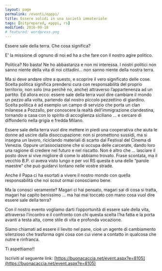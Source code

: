 ```yaml
---
layout: page
permalink: /eventi/epppi/
title: Essere solidi in una società immateriale
tags: [bitprepared, epppi, rs]
modified: 2016-09-18
# featured: wordpress.png
---
```


Essere sale della terra. Che cosa significa? 

E’ la missione di ognuno di noi ed ha a che fare con il nostro agire politico. 

Politica? No basta! Ne ho abbastanza e non mi interessa. I nostri politici non sanno niente della vita di noi cittadini… non sanno niente della nostra terra. 

Ma si deve andare oltre a questo, e scoprire il vero significato delle cose. Scelta politica significa prendersi cura con responsabilità del proprio territorio, non solo (ma perché no, anche) attraverso l’appartenenza ad un partito. Ed allora ecco: essere sale della terra vuol dire cambiare il mondo un pezzo alla volta, partendo dal nostro piccolo pezzettino di giardino. 
Scelta politica è ad esempio un campo di servizio che porta un clan milanese a  Pozzallo, per conoscere la realtà dell’immigrazione clandestina, tornando a casa con lo spirito di accoglienza siciliano … e cercare di diffonderlo nella grigia e fredda Milano. 

Essere sale della terra vuol dire mettere in piedi una cooperativa che aiuta le donne ad uscire dalla disoccupazione: non si promettono sussidi, ma si insegna un lavoro, riciclando materiali di scarto dal Festival del Cinema di Venezia. Oppure un’associazione che si occupa delle carcerate, dando loro una ragione di credere nel futuro e nel riscatto. Non è altro che … lasciare il posto dove si vive migliore di come lo abbiamo trovato. Frase scontata, ma il vecchio B.P. ci aveva visto lungo e per voi RS questa è una delle “parole maestre” che può guidarvi lontano nelle vostre strade.

Anche il Papa ci ha esortati a vivere il nostro mondo con quella responsabilità che noi scout ormai conosciamo bene. 

Ma la conosci veramente? Magari ci hai pensato, magari sai di cosa si tratta, magari hai capito benissimo … ma hai mai toccato con mano cosa vuol dire essere sale della terra?

Con il nostro evento vogliamo darti l’opportunità di essere sale della vita, attraverso l’incontro e il confronto con chi questa scelta l’ha fatta e la porta avanti a testa alta, come stile di vita e profonda vocazione.

Siamo chiamati ad essere il lievito nel pane, cioè un agente di cambiamento silenzioso che trasforma ogni cosa con cui viene a contatto in qualcosa che nutre e rinfranca.


Ti aspettiamo!!

Iscriviti al seguente link: [https://buonacaccia.net/event.aspx?e=8105](https://buonacaccia.net/event.aspx?e=8105)
